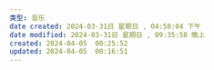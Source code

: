 ```yaml
---
类型: 音乐
date created: 2024-03-31日 星期日 , 04:58:04 下午
date modified: 2024-03-31日 星期日 , 09:35:58 晚上
created: 2024-04-05  00:25:52
updated: 2024-04-05  00:16:51
---
```

